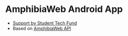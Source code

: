 # AmphibiaWeb Android App
 - [Support by Student Tech Fund](https://amphibiaweb.org/about/berkeley_studenttechfund.html)
 - Based on [AmphibiaWeb API](https://amphibiaweb.org/data/access.html)
